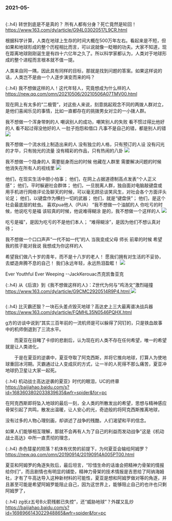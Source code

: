 ### 2021-05-　
```note
```

{:.h4}
转世到底是不是真的？ 所有人都有分身？死亡竟然是轮回！
<br>[
https://www.163.com/dy/article/G94L03020517L9CR.html
](
https://www.163.com/dy/article/G94L03020517L9CR.html
)

根据科学计算，人类在地球上生存的时间大概在500万年左右。看起来是不短，但如果和地球形成的整个历程相比而言，可以说就像一眨眼的功夫。大家不知道，现在距离地球刚刚诞生是有四十六亿年之久了。所以科学家都认为，人类对于地球形成的整个进程而言根本就不值一提。

人类来自同一隅，因此具有同样的目标，那就是找到问题的答案。如果这样说的话，人类岂不是由一个人逐步演变而来的吗？

{:.h4}
我不想做这样的人！这代年轻人，究竟想成为什么样的人
<br>[
https://new.qq.com/omn/20210506/20210506A07TMV00.html
](
https://new.qq.com/omn/20210506/20210506A07TMV00.html
)

现在网上有太多的“二极管”，对这些人来说，刻意挑起观念不同的两拨人群对立，是他们喜闻乐见的事情，比如一直都存在的挑拨男女对立的一小拨人群。

我不想做一个浑身带刺的人
嘲讽别人的成功，嘲笑别人的失败
看不惯过得比他好的人
看不起过得没他好的人
一肚子抱怨和借口
凡事不是自己的错，都是别人的错
![](http://inews.gtimg.com/newsapp_bt/0/13494452669/1000)

我不想做一个流水线上制造出来的人
没有独立的人格，只有预订的人设
没有闪光的才华，只有抛光的流量
没有精彩的作品，只有热闹的八卦
![](http://inews.gtimg.com/newsapp_bt/0/13494452674/1000)

我不想做一个隐身的人
需要挺身而出的时候
他藏在人群里
需要解决问题的时候
他消失在所有人的视线里
![](http://inews.gtimg.com/newsapp_bt/0/13494452652/1000)

他们，在现实生活中胆小怕事；
他们，在网上占据道德制高点发表“个人正义感”；
他们，平时躲避社会群体；
他们，一旦脱离人群，独自面对电脑敲键盘或用手机进行网络评论及聊天的时候，可以毫无顾忌谈笑风生，对社会各个方面评头论足；
他们，以键盘作为横扫一切的武器；
他们，就是“键盘侠”；
他们，是这个社会最底层的蛀虫。
喜欢pua他人（PUA）
“我不想做一个油腻的人
你吃亏的时候，他说吃亏是福
该较真的时候，他说难得糊涂
是的，我不想做一个这样的人
![](http://inews.gtimg.com/newsapp_bt/0/13494452654/1000)

吃亏是福”，是因为吃亏的不是他们本人；
“难得糊涂”，是因为他们不想认真对待；

我不想做一个口口声声“一代不如一代”的人
当我变成父母 师长 前辈的时候
希望我的孩子能对我说
我想成为你这样的人

希望我们做八十岁的青年，而不是十八岁的老人！
愿我们拥有对生活的不妥协，去塑造奔腾不息的自己！
我们永远年轻，永远热泪盈眶！
![](http://inews.gtimg.com/newsapp_bt/0/13494452645/1000)

Ever Youthful Ever Weeping
--JackKerouac杰克凯鲁亚克

{:.h4}
从《后浪》到《我不想做这样的人》：Z世代为何与“鸡汤文”激烈碰撞
<br>[
https://www.163.com/dy/article/G9CMC2920514R9P4.html
](
https://www.163.com/dy/article/G9CMC2920514R9P4.html
)
![](https://nimg.ws.126.net/?url=http%3A%2F%2Fdingyue.ws.126.net%2F2021%2F0507%2F5d6f2c18j00qspmks000vc000qz00ejg.jpg&thumbnail=650x2147483647&quality=80&type=jpg)

```tip
```

{:.h4}
比灭霸还狠？一块石头差点毁灭地球？高达史上三大最离谱决战兵器
<br>[
https://www.163.com/dy/article/FQMHL35N0546PQHX.html
](
https://www.163.com/dy/article/FQMHL35N0546PQHX.html
)

g方的访谈中说到“其实三百年前的一流机师是可以躲得了冈钉的，只是铁血故事中的机师倒退到了三流水平。

　　而夏亚在目睹了卡缪的悲剧后，认为现在的人类不存在任何希望，唯一的希望就是让人类进化，

　　于是在夏亚的逆袭中，夏亚夺取了阿克西斯，并将它推向地球，打算人为使地球重回冰河期。灭霸通过让人变成灰的方式，让一半的人死得不那么痛苦，夏亚冲地球扔卫星让大家一起死。

{:.h4}
机动战士高达逆袭的夏亚》时代的眼泪，UC的终章
<br>[
https://baijiahao.baidu.com/s?id=1683603802033839635&wfr=spider&for=pc
](
https://baijiahao.baidu.com/s?id=1683603802033839635&wfr=spider&for=pc
)

在阿克西斯即将坠入地球的最后一刻，全人类的所散发出的希望，思想与精神感应骨架引起了共鸣，散发出温暖，让人安心的光，奇迹般的将阿克西斯推离地球，

没有过多的人物心理刻画，却讲述了战争的残酷，人们渴望和平的信念。

如果人们能够相互理解，那就不会再有人为了自己的利益而发动战争”这是《机动战士高达》中所一直贯彻的理念，

{:.h4}
赤色彗星的陨落？机体有优势的前提下，为何夏亚会输给阿姆罗？
<br>[
https://new.qq.com/omn/20190914/20190914A005PT00.html
](
https://new.qq.com/omn/20190914/20190914A005PT00.html
)

夏亚和阿姆罗的角逐失败后，最后坦言，“珍惜生命的话谁会把精神力骨架的情报给你们”，而且剧情也有明显的铺垫，精神力骨架的技术情报是吉恩给了阿纳海姆社，才有了牛高达导入这种新材料的可能性，夏亚是想和阿姆罗做对等的角逐，并且甚至可能是希望阿姆罗能阻止自己，因为这世界上，能够阻止自己的也许也只剩阿姆罗了，

{:.h4}
zg长z五号B火箭残骸已失控”，还“威胁地球”？外媒又乱炒
<br>[
https://baijiahao.baidu.com/s?id=1698966143022948865&wfr=spider&for=pc
](
https://baijiahao.baidu.com/s?id=1698966143022948865&wfr=spider&for=pc
)
